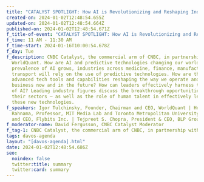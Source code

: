 ```yaml
---
title: "CATALYST SPOTLIGHT: How AI is Revolutionizing and Reshaping Industries"
created-on: 2024-01-02T12:48:54.655Z
updated-on: 2024-01-02T12:48:54.664Z
published-on: 2024-01-02T12:48:54.671Z
f_title-of-event: "CATALYST SPOTLIGHT: How AI is Revolutionizing and Reshaping Industries"
f_time: 11 AM - 11:30 AM
f_time-start: 2024-01-16T10:00:54.678Z
f_day: Tue
f_description: CNBC Catalyst, the commercial arm of CNBC, in partnership with
  WorldQuant. How are AI and predictive technologies changing our world? As the
  prevalence of AI grows, industries across medicine, finance, manufacturing,
  transport will rely on the use of predictive technologies. How are these
  advanced tech tools and capabilities reshaping the way we operate and do
  business now and in the future? How can leaders effectively harness the power
  of AI? Leading industry figures discuss the breakthrough opportunities in
  their sectors – as well as the role of human talent in effectively leveraging
  these new technologies.
f_speakers: Igor Tulchinsky, Founder, Chairman and CEO, WorldQuant | Hossein
  Rahnama, Professor, MIT Media Lab and Toronto Metropolitan University, Founder
  and CEO, Flybits Inc. | Tejpreet S. Chopra, President & CEO, BLP Group
f_moderator-name: David Fergusson, CNBC Catalyst Moderator
f_tag-1: CNBC Catalyst, the commercial arm of CNBC, in partnership with WorldQuant.
tags: davos-agenda
layout: "[davos-agenda].html"
date: 2024-01-02T12:48:54.686Z
seo:
  noindex: false
  twitter:title: summary
  twitter:card: summary
---
```

